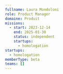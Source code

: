 ```yaml
---
fullname: Laura Mondoloni
role: Product Manager
domaine: Produit
missions:
  - start: 2023-12-14
    end: 2025-01-30
    status: independent
    startups:
      - homologation
startups:
  - homologation
memberType: beta
teams: []
---
```


